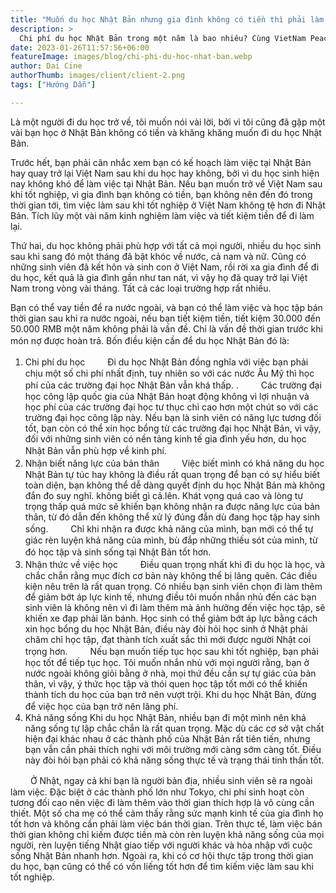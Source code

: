 ```yaml
---
title: "Muốn du học Nhật Bản nhưng gia đình không có tiền thì phải làm sao?"
description: >
  Chi phí du học Nhật Bản trong một năm là bao nhiêu? Cùng VietNam Peace tìm hiểu tổng chi phí đi nhật nhé
date: 2023-01-26T11:57:56+06:00
featureImage: images/blog/chi-phi-du-hoc-nhat-ban.webp
author: Dai Cine
authorThumb: images/client/client-2.png
tags: ["Hướng Dẫn"]

---
```


Là một người đi du học trở về, tôi muốn nói vài lời, bởi vì tôi cũng đã gặp một vài bạn học ở Nhật Bản không có tiền và khăng khăng muốn đi du học Nhật Bản.

Trước hết, bạn phải cân nhắc xem bạn có kế hoạch làm việc tại Nhật Bản hay quay trở lại Việt Nam sau khi du học hay không, bởi vì du học sinh hiện nay không khó để làm việc tại Nhật Bản. Nếu bạn muốn trở về Việt Nam sau khi tốt nghiệp, vì gia đình bạn không có tiền, bạn không nên đến đó trong thời gian tới, tìm việc làm sau khi tốt nghiệp ở Việt Nam không tệ hơn đi Nhật Bản. Tích lũy một vài năm kinh nghiệm làm việc và tiết kiệm tiền để đi làm lại.

Thứ hai, du học không phải phù hợp với tất cả mọi người, nhiều du học sinh sau khi sang đó một tháng đã bật khóc về nước, cả nam và nữ. Cũng có những sinh viên đã kết hôn và sinh con ở Việt Nam, rồi rời xa gia đình để đi du học, kết quả là gia đình gần như tan nát, vì vậy họ đã quay trở lại Việt Nam trong vòng vài tháng. Tất cả các loại trường hợp rất nhiều.

Bạn có thể vay tiền để ra nước ngoài, và bạn có thể làm việc và học tập bán thời gian sau khi ra nước ngoài, nếu bạn tiết kiệm tiền, tiết kiệm 30.000 đến 50.000 RMB một năm không phải là vấn đề. Chỉ là vấn đề thời gian trước khi món nợ được hoàn trả.
Bốn điều kiện cần để du học Nhật Bản đó là:
　　
1. Chi phí du học
　　
Đi du học Nhật Bản đồng nghĩa với việc bạn phải chịu một số chi phí nhất định, tuy nhiên so với các nước Âu Mỹ thì học phí của các trường đại học Nhật Bản vẫn khá thấp. .
　　
Các trường đại học công lập quốc gia của Nhật Bản hoạt động không vì lợi nhuận và học phí của các trường đại học tư thục chỉ cao hơn một chút so với các trường đại học công lập này. Nếu bạn là sinh viên có năng lực tương đối tốt, bạn còn có thể xin học bổng từ các trường đại học Nhật Bản, vì vậy, đối với những sinh viên có nền tảng kinh tế gia đình yếu hơn, du học Nhật Bản vẫn phù hợp về kinh phí.
　　
2. Nhận biết năng lực của bản thân
　　
Việc biết mình có khả năng du học Nhật Bản tự túc hay không là điều rất quan trọng để bạn có sự hiểu biết toàn diện, bạn không thể dễ dàng quyết định du học Nhật Bản mà không đắn đo suy nghĩ. không biết gì cả.lên. Khát vọng quá cao và lòng tự trọng thấp quá mức sẽ khiến bạn không nhận ra được năng lực của bản thân, từ đó dẫn đến không thể xử lý đúng đắn dù đang học tập hay sinh sống.
　　
Chỉ khi nhận ra được khả năng của mình, bạn mới có thể tự giác rèn luyện khả năng của mình, bù đắp những thiếu sót của mình, từ đó học tập và sinh sống tại Nhật Bản tốt hơn.
　　
3. Nhận thức về việc học
　　
Điều quan trọng nhất khi đi du học là học, và chắc chắn rằng mục đích cơ bản này không thể bị lãng quên. Các điều kiện nêu trên là rất quan trọng. Có nhiều bạn sinh viên chọn đi làm thêm để giảm bớt áp lực kinh tế, nhưng điều tôi muốn nhắn nhủ đến các bạn sinh viên là không nên vì đi làm thêm mà ảnh hưởng đến việc học tập, sẽ khiến xe đạp phải lăn bánh. Học sinh có thể giảm bớt áp lực bằng cách xin học bổng du học Nhật Bản, điều này đòi hỏi học sinh ở Nhật phải chăm chỉ học tập, đạt thành tích xuất sắc thì mới được người Nhật coi trọng hơn.
　　
Nếu bạn muốn tiếp tục học sau khi tốt nghiệp, bạn phải học tốt để tiếp tục học. Tôi muốn nhắn nhủ với mọi người rằng, bạn ở nước ngoài không giỏi bằng ở nhà, mọi thứ đều cần sự tự giác của bản thân, vì vậy, ý thức học tập và thói quen học tập tốt mới có thể khiến thành tích du học của bạn trở nên vượt trội. Khi du học Nhật Bản, đừng để việc học của bạn trở nên lãng phí.
　　
4. Khả năng sống
Khi du học Nhật Bản, nhiều bạn đi một mình nên khả năng sống tự lập chắc chắn là rất quan trọng. Mặc dù các cơ sở vật chất hiện đại khác nhau ở các thành phố của Nhật Bản rất tiên tiến, nhưng bạn vẫn cần phải thích nghi với môi trường mới càng sớm càng tốt. Điều này đòi hỏi bạn phải có khả năng sống thực tế và trạng thái tinh thần tốt. 

　　
Ở Nhật, ngay cả khi bạn là người bản địa, nhiều sinh viên sẽ ra ngoài làm việc. Đặc biệt ở các thành phố lớn như Tokyo, chi phí sinh hoạt còn tương đối cao nên việc đi làm thêm vào thời gian thích hợp là vô cùng cần thiết. Một số cha mẹ có thể cảm thấy rằng sức mạnh kinh tế của gia đình họ tốt hơn và không cần phải làm việc bán thời gian. Trên thực tế, làm việc bán thời gian không chỉ kiếm được tiền mà còn rèn luyện khả năng sống của mọi người, rèn luyện tiếng Nhật giao tiếp với người khác và hòa nhập với cuộc sống Nhật Bản nhanh hơn. Ngoài ra, khi có cơ hội thực tập trong thời gian du học, bạn cũng có thể có vốn liếng tốt hơn để tìm kiếm việc làm sau khi tốt nghiệp.